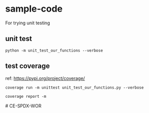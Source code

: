 # sample-code
For trying unit testing

## unit test
```
python -m unit_test_our_functions --verbose
```

## test coverage

ref: https://pypi.org/project/coverage/

```
coverage run -m unittest unit_test_our_functions.py --verbose
```

```
coverage report -m
```
#   C E - S P D X - W O R  
 
